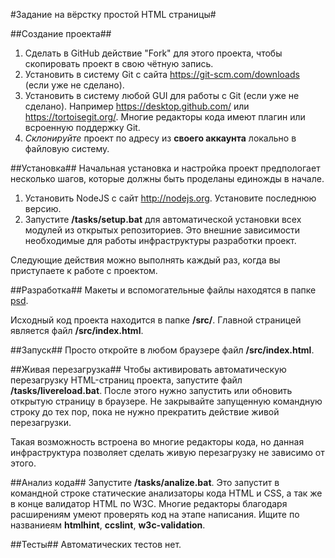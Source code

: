 #Задание на вёрстку простой HTML страницы#

##Создание проекта##
1. Сделать в GitHub действие "Fork" для этого проекта, чтобы скопировать проект в свою чётную запись.
2. Установить в систему Git с сайта https://git-scm.com/downloads (если уже не сделано).
3. Установить в систему любой GUI для работы с Git (если уже не сделано). Например https://desktop.github.com/ или https://tortoisegit.org/. Многие редакторы кода имеют плагин или всроенную поддержку Git.
4. *Склонируйте* проект по адресу из **своего аккаунта** локально в файловую систему. 

##Установка##
Начальная установка и настройка проект предпологает несколько шагов, которые должны быть проделаны единожды в начале.
1. Установить NodeJS с сайт http://nodejs.org. Установите последнюю версию.
2. Запустите **/tasks/setup.bat** для автоматической установки всех модулей из открытых репозиториев. Это внешние зависимости необходимые для работы инфраструктуры разработки проект.

Следующие действия можно выполнять каждый раз, когда вы приступаете к работе с проектом.

##Разработка##
Макеты и вспомогательные файлы находятся в папке [psd](./psd).

Исходный код проекта находится в папке **/src/**. Главной страницей является файл **/src/index.html**.

##Запуск##
Просто откройте в любом браузере файл **/src/index.html**.

##Живая перезагрузка##
Чтобы активировать автоматическую перезагрузку HTML-страниц проекта, запустите файл **/tasks/livereload.bat**. После этого нужно запустить или обновить открытую страницу в браузере. Не закрывайте запущенную командную строку до тех пор, пока не нужно прекратить действие живой перезагрузки.

Такая возможность встроена во многие редакторы кода, но данная инфраструктура позволяет сделать живую перезагрузку не зависимо от этого.

##Анализ кода##
Запустите **/tasks/analize.bat**. Это запустит в командной строке статические анализаторы кода HTML и CSS, а так же в конце валидатор HTML по W3C. Многие редакторы благодаря расширениям умеют проверять код на этапе написания. Ищите по названиеям **htmlhint**, **ccslint**, **w3c-validation**.

##Тесты##
Автоматических тестов нет.

